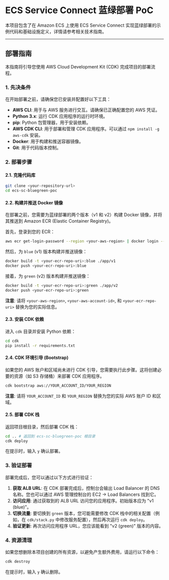 # ECS Service Connect 蓝绿部署 PoC

本项目包含了在 Amazon ECS 上使用 ECS Service Connect 实现蓝绿部署的示例代码和基础设施定义，详情请参考相关技术指南。

---

## 部署指南

本指南将引导您使用 AWS Cloud Development Kit (CDK) 完成项目的部署流程。

### 1. 先决条件

在开始部署之前，请确保您已安装并配置好以下工具：

*   **AWS CLI**: 用于与 AWS 服务进行交互。请确保已正确配置您的 AWS 凭证。
*   **Python 3.x**: 运行 CDK 应用程序的运行时环境。
*   **pip**: Python 包管理器，用于安装依赖。
*   **AWS CDK CLI**: 用于部署和管理 CDK 应用程序。可以通过 `npm install -g aws-cdk` 安装。
*   **Docker**: 用于构建和推送容器镜像。
*   **Git**: 用于代码版本控制。

### 2. 部署步骤

#### 2.1. 克隆代码库

```bash
git clone <your-repository-url>
cd ecs-sc-bluegreen-poc
```

#### 2.2. 构建并推送 Docker 镜像

在部署之前，您需要为蓝绿部署的两个版本（v1 和 v2）构建 Docker 镜像，并将其推送到 Amazon ECR (Elastic Container Registry)。

首先，登录到您的 ECR：

```bash
aws ecr get-login-password --region <your-aws-region> | docker login --username AWS --password-stdin <your-aws-account-id>.dkr.ecr.<your-aws-region>.amazonaws.com
```

然后，为 `blue` (v1) 版本构建并推送镜像：

```bash
docker build -t <your-ecr-repo-uri>:blue ./app/v1
docker push <your-ecr-repo-uri>:blue
```

接着，为 `green` (v2) 版本构建并推送镜像：

```bash
docker build -t <your-ecr-repo-uri>:green ./app/v2
docker push <your-ecr-repo-uri>:green
```

**注意**: 请将 `<your-aws-region>`, `<your-aws-account-id>`, 和 `<your-ecr-repo-uri>` 替换为您的实际信息。

#### 2.3. 安装 CDK 依赖

进入 `cdk` 目录并安装 Python 依赖：

```bash
cd cdk
pip install -r requirements.txt
```

#### 2.4. CDK 环境引导 (Bootstrap)

如果您的 AWS 账户和区域尚未进行 CDK 引导，您需要执行此步骤。这将创建必要的资源（如 S3 存储桶）来部署 CDK 应用程序。

```bash
cdk bootstrap aws://YOUR_ACCOUNT_ID/YOUR_REGION
```

**注意**: 请将 `YOUR_ACCOUNT_ID` 和 `YOUR_REGION` 替换为您的实际 AWS 账户 ID 和区域。

#### 2.5. 部署 CDK 栈

返回项目根目录，然后部署 CDK 栈：

```bash
cd .. # 返回到 ecs-sc-bluegreen-poc 根目录
cdk deploy
```

在提示时，输入 `y` 确认部署。

### 3. 验证部署

部署完成后，您可以通过以下方式进行验证：

1.  **获取 ALB URL**: 在 CDK 部署完成后，控制台会输出 Load Balancer 的 DNS 名称。您也可以通过 AWS 管理控制台的 EC2 -> Load Balancers 找到它。
2.  **访问应用**: 通过获取到的 ALB URL 访问您的应用程序。初始版本应为 "v1 (blue)"。
3.  **切换流量**: 要切换到 `green` 版本，您可能需要修改 CDK 栈中的相关配置（例如，在 `cdk/stack.py` 中修改服务配置），然后再次运行 `cdk deploy`。
4.  **验证更新**: 再次访问应用程序 URL，您应该能看到 "v2 (green)" 版本的内容。

### 4. 资源清理

如果您想删除本项目创建的所有资源，以避免产生额外费用，请运行以下命令：

```bash
cdk destroy
```

在提示时，输入 `y` 确认删除。